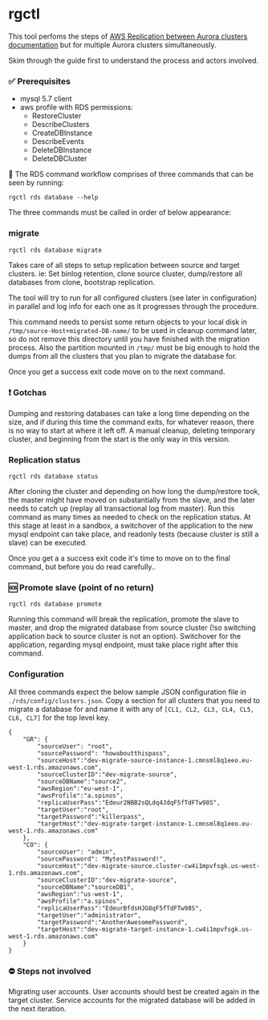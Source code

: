 # rgctl
This tool perfoms the steps of [AWS Replication between Aurora clusters documentation](https://docs.aws.amazon.com/AmazonRDS/latest/AuroraUserGuide/AuroraMySQL.Replication.MySQL.html) but for multiple Aurora clusters simultaneously.

Skim through the guide first to understand the process and actors involved.

### :white_check_mark: Prerequisites

- mysql 5.7 client 
- aws profile with RDS permissions:
    - RestoreCluster
    - DescribeClusters
    - CreateDBInstance
    - DescribeEvents
    - DeleteDBInstance
    - DeleteDBCluster

:rocket: The RDS command workflow comprises of three commands that can be seen by running: 

`rgctl rds database --help`

The three commands must be called in order of below appearance:

### migrate

`rgctl rds database migrate`

Takes care of all steps to setup replication between source and target clusters. ie: Set binlog retention, clone source cluster, dump/restore all databases from clone, bootstrap replication.

The tool will try to run for all configured clusters (see later in configuration) in parallel and log info for each one as it progresses through the procedure.

This command needs to persist some return objects to your local disk in `/tmp/source-Host+migrated-DB-name/` to be used in cleanup command later, so do not remove this directory until you have finished with the migration process.
Also the partition mounted in `/tmp/` must be big enough to hold the dumps from all the clusters that you plan to migrate the database for.

Once you get a success exit code move on to the next command.

### :exclamation: Gotchas
Dumping and restoring databases can take a long time depending on the size, and if during this time the command exits, for whatever reason, there is no way to start at where it left off. A manual cleanup, deleting temporary cluster, and beginning from the start is the only way in this version.

### Replication status

`rgctl rds database status`

After cloning the cluster and depending on how long the dump/restore took, the master might have moved on substantially from the slave, and the later needs to catch up (replay all transactional log from master).
Run this command as many times as needed to check on the replication status. 
At this stage at least in a sandbox, a switchover of the application to the new mysql endpoint can take place, and readonly tests (because cluster is still a slave) can be executed. 

Once you get a a success exit code it's time to move on to the final command, but before you do read carefully..

### :sos: Promote slave (point of no return)

`rgctl rds database promote` 

Running this command will break the replication, promote the slave to master, and drop the migrated database from source cluster (!so switching application back to source cluster is not an option). Switchover for the application, regarding mysql endpoint, must take place right after this command.

### Configuration

All three commands expect the below sample JSON configuration file in `./rds/config/clusters.json`. Copy a section for all clusters that you need to migrate a database for and name it with any of `[CL1, CL2, CL3, CL4, CL5, CL6, CL7]` for the top level key.

```
{
    "GR": {
        "sourceUser": "root",
        "sourcePassword": "howaboutthispass",
        "sourceHost":"dev-migrate-source-instance-1.cmnsml8q1eeo.eu-west-1.rds.amazonaws.com",
        "sourceClusterID":"dev-migrate-source",
        "sourceDBName":"source2",
        "awsRegion":"eu-west-1",
        "awsProfile":"a.spinos",
        "replicaUserPass":"Edeur2NBB2sQLdq4JdqF5fTdFTw98S",
        "targetUser":"root",
        "targetPassword":"killerpass",
        "targetHost":"dev-migrate-target-instance-1.cmnsml8q1eeo.eu-west-1.rds.amazonaws.com"
    },
    "CO": {
        "sourceUser": "admin",
        "sourcePassword": "MytestPassword!",
        "sourceHost":"dev-migrate-source.cluster-cw4i1mpvfsgk.us-west-1.rds.amazonaws.com",
        "sourceClusterID":"dev-migrate-source",
        "sourceDBName":"sourceDB1",
        "awsRegion":"us-west-1",
        "awsProfile":"a.spinos",
        "replicaUserPass":"EdeurBfdsHJG8qF5fTdFTw98S",
        "targetUser":"administrator",
        "targetPassword":"AnotherAwesomePassword",
        "targetHost":"dev-migrate-target-instance-1.cw4i1mpvfsgk.us-west-1.rds.amazonaws.com"
    }
}
```

### :no_entry: Steps not involved

Migrating user accounts. User accounts should best be created again in the target cluster.
Service accounts for the migrated database will be added in the next iteration.
